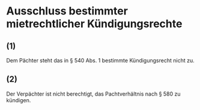 # Ausschluss bestimmter mietrechtlicher Kündigungsrechte



## (1)

 Dem Pächter steht das in § 540 Abs. 1 bestimmte Kündigungsrecht nicht zu.

## (2)

 Der Verpächter ist nicht berechtigt, das Pachtverhältnis nach § 580 zu kündigen. 

